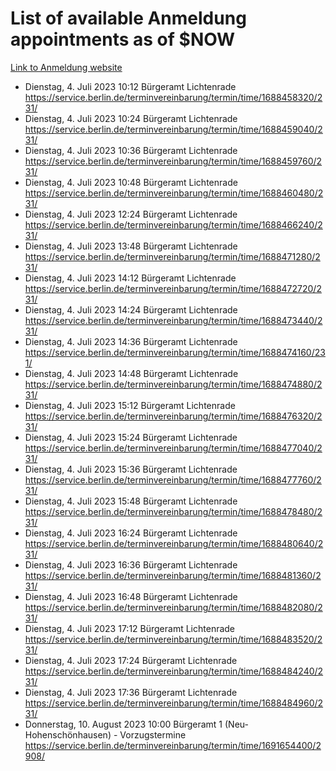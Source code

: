 # List of available Anmeldung appointments as of $NOW
[Link to Anmeldung website](https://service.berlin.de/terminvereinbarung/termin/tag.php?termin=1&anliegen[]=120686&dienstleisterlist=122210,122217,327316,122219,327312,122227,327314,122231,327346,122243,327348,122254,122252,329742,122260,329745,122262,329748,122271,327278,122273,327274,122277,327276,330436,122280,327294,122282,327290,122284,327292,122291,327270,122285,327266,122286,327264,122296,327268,150230,329760,122297,327286,122294,327284,122312,329763,122314,329775,122304,327330,122311,327334,122309,327332,317869,122281,327352,122279,329772,122283,122276,327324,122274,327326,122267,329766,122246,327318,122251,327320,122257,327322,122208,327298,122226,327300&herkunft=http%3A%2F%2Fservice.berlin.de%2Fdienstleistung%2F120686%2F)
- Dienstag, 4. Juli 2023 10:12 Bürgeramt Lichtenrade https://service.berlin.de/terminvereinbarung/termin/time/1688458320/231/
- Dienstag, 4. Juli 2023 10:24 Bürgeramt Lichtenrade https://service.berlin.de/terminvereinbarung/termin/time/1688459040/231/
- Dienstag, 4. Juli 2023 10:36 Bürgeramt Lichtenrade https://service.berlin.de/terminvereinbarung/termin/time/1688459760/231/
- Dienstag, 4. Juli 2023 10:48 Bürgeramt Lichtenrade https://service.berlin.de/terminvereinbarung/termin/time/1688460480/231/
- Dienstag, 4. Juli 2023 12:24 Bürgeramt Lichtenrade https://service.berlin.de/terminvereinbarung/termin/time/1688466240/231/
- Dienstag, 4. Juli 2023 13:48 Bürgeramt Lichtenrade https://service.berlin.de/terminvereinbarung/termin/time/1688471280/231/
- Dienstag, 4. Juli 2023 14:12 Bürgeramt Lichtenrade https://service.berlin.de/terminvereinbarung/termin/time/1688472720/231/
- Dienstag, 4. Juli 2023 14:24 Bürgeramt Lichtenrade https://service.berlin.de/terminvereinbarung/termin/time/1688473440/231/
- Dienstag, 4. Juli 2023 14:36 Bürgeramt Lichtenrade https://service.berlin.de/terminvereinbarung/termin/time/1688474160/231/
- Dienstag, 4. Juli 2023 14:48 Bürgeramt Lichtenrade https://service.berlin.de/terminvereinbarung/termin/time/1688474880/231/
- Dienstag, 4. Juli 2023 15:12 Bürgeramt Lichtenrade https://service.berlin.de/terminvereinbarung/termin/time/1688476320/231/
- Dienstag, 4. Juli 2023 15:24 Bürgeramt Lichtenrade https://service.berlin.de/terminvereinbarung/termin/time/1688477040/231/
- Dienstag, 4. Juli 2023 15:36 Bürgeramt Lichtenrade https://service.berlin.de/terminvereinbarung/termin/time/1688477760/231/
- Dienstag, 4. Juli 2023 15:48 Bürgeramt Lichtenrade https://service.berlin.de/terminvereinbarung/termin/time/1688478480/231/
- Dienstag, 4. Juli 2023 16:24 Bürgeramt Lichtenrade https://service.berlin.de/terminvereinbarung/termin/time/1688480640/231/
- Dienstag, 4. Juli 2023 16:36 Bürgeramt Lichtenrade https://service.berlin.de/terminvereinbarung/termin/time/1688481360/231/
- Dienstag, 4. Juli 2023 16:48 Bürgeramt Lichtenrade https://service.berlin.de/terminvereinbarung/termin/time/1688482080/231/
- Dienstag, 4. Juli 2023 17:12 Bürgeramt Lichtenrade https://service.berlin.de/terminvereinbarung/termin/time/1688483520/231/
- Dienstag, 4. Juli 2023 17:24 Bürgeramt Lichtenrade https://service.berlin.de/terminvereinbarung/termin/time/1688484240/231/
- Dienstag, 4. Juli 2023 17:36 Bürgeramt Lichtenrade https://service.berlin.de/terminvereinbarung/termin/time/1688484960/231/
- Donnerstag, 10. August 2023 10:00 Bürgeramt 1 (Neu- Hohenschönhausen) - Vorzugstermine https://service.berlin.de/terminvereinbarung/termin/time/1691654400/2908/
